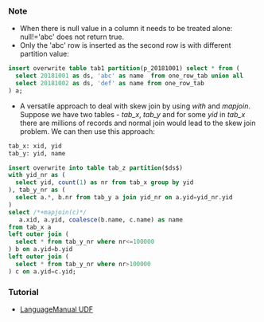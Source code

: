### Note
* When there is null value in a column it needs to be treated alone: null!='abc' does not return true.
* Only the 'abc' row is inserted as the second row is with different partition value:
```sql
insert overwrite table tab1 partition(p_20181001) select * from (
  select 20181001 as ds, 'abc' as name  from one_row_tab union all
  select 20181002 as ds, 'def' as name from one_row_tab
) a;
```
* A versatile approach to deal with skew join by using _with_ and _mapjoin_. Suppose we have two tables - _tab_x_, _tab_y_ and for some _yid_ in _tab_x_ there are millions of records and normal join would lead to the skew join problem. We can then use this approach:
```sql
tab_x: xid, yid
tab_y: yid, name

insert overwrite into table tab_z partition($ds$) 
with yid_nr as (
  select yid, count(1) as nr from tab_x group by yid
), tab_y_nr as (
  select a.*, b.nr from tab_y a join yid_nr on a.yid=yid_nr.yid
)
select /*+mapjoin(c)*/
   a.xid, a.yid, coalesce(b.name, c.name) as name
from tab_x a 
left outer join (
  select * from tab_y_nr where nr<=100000
) b on a.yid=b.yid
left outer join (
  select * from tab_y_nr where nr>100000
) c on a.yid=c.yid;
 ```

### Tutorial
* [LanguageManual UDF](https://cwiki.apache.org/confluence/display/Hive/LanguageManual+UDF)

